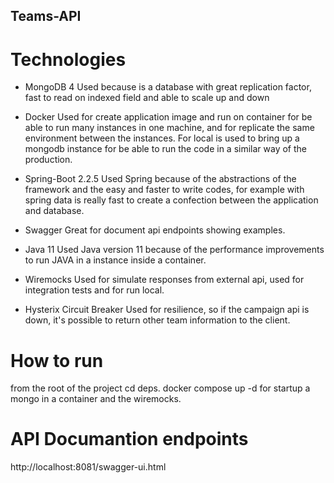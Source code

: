 ## Teams-API

# Technologies

- MongoDB 4
Used because is a database with great replication factor, fast to read on indexed field and able to scale up and down

- Docker
Used for create application image and run on container for be able to run many instances in one machine, and for replicate the same environment between the instances. For local is used to bring up a mongodb instance for be able to run the code in a similar way of the production.

- Spring-Boot 2.2.5
Used Spring because of the abstractions of the framework and the easy and faster to write codes, for example with spring data is really fast to create a confection between the application and database.

- Swagger
Great for document api endpoints showing examples.

- Java 11
Used Java version 11 because of the performance improvements to run JAVA in a instance inside a container.

- Wiremocks
Used for simulate responses from external api, used for integration tests and for run local.

- Hysterix Circuit Breaker
Used for resilience, so if the campaign api is down, it's possible to return other team information to the client.

# How to run

from the root of the project cd deps.
docker compose up -d for startup a mongo in a container and the wiremocks.

# API Documantion endpoints
http://localhost:8081/swagger-ui.html
